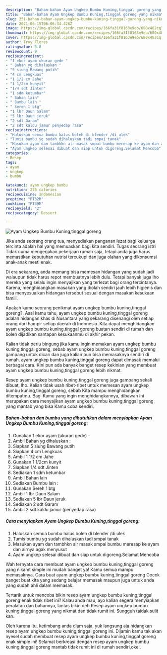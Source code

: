 ```yaml
---
description: "Bahan-bahan Ayam Ungkep Bumbu Kuning,tinggal goreng yang nikmat Untuk Jualan"
title: "Bahan-bahan Ayam Ungkep Bumbu Kuning,tinggal goreng yang nikmat Untuk Jualan"
slug: 251-bahan-bahan-ayam-ungkep-bumbu-kuning-tinggal-goreng-yang-nikmat-untuk-jualan
date: 2021-06-15T06:06:34.426Z
image: https://img-global.cpcdn.com/recipes/166fa31f8163e9eb/680x482cq70/ayam-ungkep-bumbu-kuningtinggal-goreng-foto-resep-utama.jpg
thumbnail: https://img-global.cpcdn.com/recipes/166fa31f8163e9eb/680x482cq70/ayam-ungkep-bumbu-kuningtinggal-goreng-foto-resep-utama.jpg
cover: https://img-global.cpcdn.com/recipes/166fa31f8163e9eb/680x482cq70/ayam-ungkep-bumbu-kuningtinggal-goreng-foto-resep-utama.jpg
author: Troy Flores
ratingvalue: 3.8
reviewcount: 9
recipeingredient:
- "1 ekor ayam ukuran gede "
- " Bahan yg dihaluskan "
- "5 siung Bawang putih"
- "4 cm Lengkuas"
- "1 1/2 cm Jahe"
- "1 1/2cm kunyit"
- "1/4 sdt Jinten"
- "1 sdm ketumbar"
- " Bahan lain"
- " Bumbu lain "
- " Sereh 1 btg"
- "1 lbr Daun Salam"
- "5 lbr Daun jeruk"
- "2 sdt Garam"
- "2 sdt kaldu jamur penyedap rasa"
recipeinstructions:
- "Haluskan semua bumbu halus boleh di blender /di ulek"
- "Tumis bumbu yg sudah dihaluskan tadi smpai tanak"
- "Masukan ayam dan tambhkn air masak smpai bumbu meresap ke ayam dan airnya agak menyusut"
- "Ayam ungkep selesai dibuat dan siap untuk digoreng.Selamat Mencoba"
categories:
- Resep
tags:
- ayam
- ungkep
- bumbu

katakunci: ayam ungkep bumbu 
nutrition: 276 calories
recipecuisine: Indonesian
preptime: "PT32M"
cooktime: "PT39M"
recipeyield: "2"
recipecategory: Dessert

---
```



![Ayam Ungkep Bumbu Kuning,tinggal goreng](https://img-global.cpcdn.com/recipes/166fa31f8163e9eb/680x482cq70/ayam-ungkep-bumbu-kuningtinggal-goreng-foto-resep-utama.jpg)

Jika anda seorang orang tua, menyediakan panganan lezat bagi keluarga tercinta adalah hal yang memuaskan bagi kita sendiri. Tugas seorang istri Tidak cuma mengerjakan pekerjaan rumah saja, tetapi anda juga harus memastikan kebutuhan nutrisi tercukupi dan juga olahan yang dikonsumsi anak-anak mesti enak.

Di era  sekarang, anda memang bisa memesan hidangan yang sudah jadi walaupun tidak harus repot membuatnya lebih dulu. Tetapi banyak juga lho mereka yang selalu ingin menyajikan yang terlezat bagi orang tercintanya. Karena, menghidangkan masakan yang diolah sendiri jauh lebih higienis dan bisa menyesuaikan hidangan tersebut sesuai dengan masakan kesukaan famili. 



Apakah kamu seorang penikmat ayam ungkep bumbu kuning,tinggal goreng?. Asal kamu tahu, ayam ungkep bumbu kuning,tinggal goreng adalah hidangan khas di Nusantara yang sekarang disenangi oleh setiap orang dari hampir setiap daerah di Indonesia. Kita dapat menghidangkan ayam ungkep bumbu kuning,tinggal goreng buatan sendiri di rumah dan boleh dijadikan santapan kesukaanmu di akhir pekan.

Kalian tidak perlu bingung jika kamu ingin memakan ayam ungkep bumbu kuning,tinggal goreng, sebab ayam ungkep bumbu kuning,tinggal goreng gampang untuk dicari dan juga kalian pun bisa memasaknya sendiri di rumah. ayam ungkep bumbu kuning,tinggal goreng dapat dimasak memalui berbagai cara. Kini pun ada banyak banget resep kekinian yang membuat ayam ungkep bumbu kuning,tinggal goreng lebih nikmat.

Resep ayam ungkep bumbu kuning,tinggal goreng juga gampang sekali dibuat, lho. Kalian tidak usah ribet-ribet untuk memesan ayam ungkep bumbu kuning,tinggal goreng, sebab Kita mampu menghidangkan ditempatmu. Bagi Kamu yang ingin menghidangkannya, dibawah ini merupakan cara menyajikan ayam ungkep bumbu kuning,tinggal goreng yang mantab yang bisa Kamu coba sendiri.

<!--inarticleads1-->

##### Bahan-bahan dan bumbu yang dibutuhkan dalam menyiapkan Ayam Ungkep Bumbu Kuning,tinggal goreng:

1. Gunakan 1 ekor ayam (ukuran gede) -
1. Ambil  Bahan yg dihaluskan :
1. Siapkan 5 siung Bawang putih
1. Siapkan 4 cm Lengkuas
1. Ambil 1 1/2 cm Jahe
1. Gunakan 1 1/2cm kunyit
1. Siapkan 1/4 sdt Jinten
1. Sediakan 1 sdm ketumbar
1. Ambil  Bahan lain
1. Sediakan  Bumbu lain :
1. Gunakan  Sereh 1 btg
1. Ambil 1 lbr Daun Salam
1. Sediakan 5 lbr Daun jeruk
1. Sediakan 2 sdt Garam
1. Ambil 2 sdt kaldu jamur (penyedap rasa)




<!--inarticleads2-->

##### Cara menyiapkan Ayam Ungkep Bumbu Kuning,tinggal goreng:

1. Haluskan semua bumbu halus boleh di blender /di ulek
1. Tumis bumbu yg sudah dihaluskan tadi smpai tanak
1. Masukan ayam dan tambhkn air masak smpai bumbu meresap ke ayam dan airnya agak menyusut
1. Ayam ungkep selesai dibuat dan siap untuk digoreng.Selamat Mencoba




Wah ternyata cara membuat ayam ungkep bumbu kuning,tinggal goreng yang nikamt simple ini mudah banget ya! Kamu semua mampu memasaknya. Cara buat ayam ungkep bumbu kuning,tinggal goreng Cocok banget buat kita yang sedang belajar memasak maupun juga untuk anda yang sudah ahli dalam memasak.

Tertarik untuk mencoba bikin resep ayam ungkep bumbu kuning,tinggal goreng enak tidak ribet ini? Kalau anda mau, ayo kalian segera menyiapkan peralatan dan bahannya, lantas bikin deh Resep ayam ungkep bumbu kuning,tinggal goreng yang nikmat dan tidak rumit ini. Sungguh taidak sulit kan. 

Oleh karena itu, ketimbang anda diam saja, yuk langsung aja hidangkan resep ayam ungkep bumbu kuning,tinggal goreng ini. Dijamin kamu tak akan nyesel sudah membuat resep ayam ungkep bumbu kuning,tinggal goreng enak simple ini! Selamat berkreasi dengan resep ayam ungkep bumbu kuning,tinggal goreng mantab tidak rumit ini di rumah sendiri,oke!.

